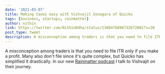 ```yaml
---
date: '2021-03-07'
title: Making taxes easy with Vishvajit Sonagara of Quicko
tags: [business, startups, rainmatter]
author: nithin
link: https://twitter.com/Nithin0dha/status/1368476896732672002?s=20
post_type: tweet
description: A misconception among traders is that you need to file ITR only if you make a profit. Many also don't file since it's quite complex, but...
---
```


A misconception among traders is that you need to file ITR only if you make a profit. Many also don't file since it's quite complex, but Quicko has simplified it drastically. In our new [Rainmatter podcast](https://anchor.fm/rainmatter) I talk to Vishvajit on their journey.

